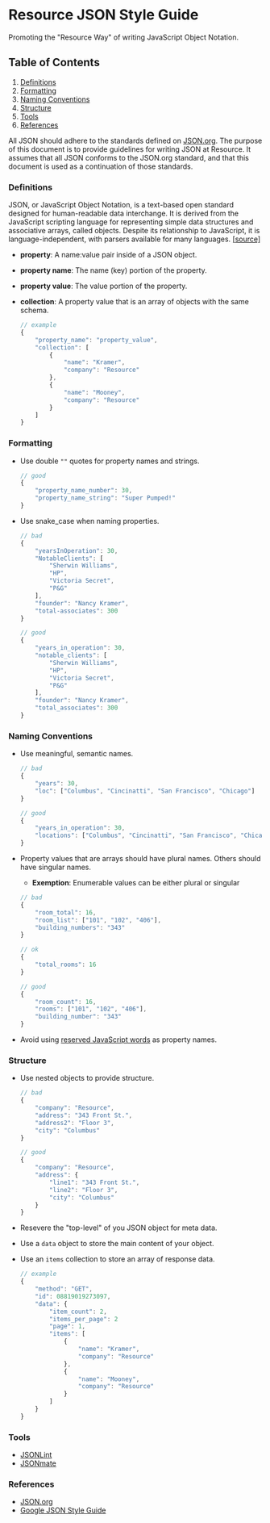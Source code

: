 # Resource JSON Style Guide

Promoting the "Resource Way" of writing JavaScript Object Notation.

## Table of Contents

1. [Definitions](#definitions)    
1. [Formatting](#formatting)  
1. [Naming Conventions](#naming-conventions)  
1. [Structure](#structure)  
1. [Tools](#tools)  
1. [References](#references)  

All JSON should adhere to the standards defined on [JSON.org](http://json.org/). The purpose of this document is to provide guidelines for writing JSON at Resource. It assumes that all JSON conforms to the JSON.org standard, and that this document is used as a continuation of those standards.

### <a name='definitions'>Definitions</a>  
JSON, or JavaScript Object Notation, is a text-based open standard designed for human-readable data interchange. It is derived from the JavaScript scripting language for representing simple data structures and associative arrays, called objects. Despite its relationship to JavaScript, it is language-independent, with parsers available for many languages. [[source]](http://en.wikipedia.org/wiki/JSON)


* __property__: A name:value pair inside of a JSON object.
* __property name__: The name (key) portion of the property.
* __property value__: The value portion of the property.
* __collection__: A property value that is an array of objects with the same schema.

    ```javascript      
    // example
    {
    	"property_name": "property_value",
    	"collection": [
    		{
    			"name": "Kramer",
    			"company": "Resource"
    		},
    		{
    			"name": "Mooney",
    			"company": "Resource"
    		}
    	]
    }
    ```


### <a name='formatting'>Formatting</a>  
- Use double `""` quotes for property names and strings.

    ```javascript      
    // good
    {
    	"property_name_number": 30,
    	"property_name_string": "Super Pumped!"
    }
    ```

- Use snake_case when naming properties.

    ```javascript
    // bad
    {
    	"yearsInOperation": 30,
    	"NotableClients": [
        	"Sherwin Williams",
        	"HP",
        	"Victoria Secret",
        	"P&G"
    	],
    	"founder": "Nancy Kramer",
    	"total-associates": 300
    }
    
    // good
    {
    	"years_in_operation": 30,
    	"notable_clients": [
       		"Sherwin Williams",
        	"HP",
        	"Victoria Secret",
        	"P&G"
    	],
    	"founder": "Nancy Kramer",
    	"total_associates": 300
    }   
    ```

### <a name='naming-conventions'>Naming Conventions</a>  
- Use meaningful, semantic names.

    ```javascript      
    // bad
    {
    	"years": 30,
    	"loc": ["Columbus", "Cincinatti", "San Francisco", "Chicago"]
    }
    
    // good
    {
    	"years_in_operation": 30,
    	"locations": ["Columbus", "Cincinatti", "San Francisco", "Chicago"]
    }
    ```
    
- Property values that are arrays should have plural names. Others should have singular names.
	- __Exemption__: Enumerable values can be either plural or singular

    ```javascript      
    // bad
    {
    	"room_total": 16,
    	"room_list": ["101", "102", "406"],
    	"building_numbers": "343"
    }
    
    // ok
    {
    	"total_rooms": 16
    }
    
    // good
    {	
    	"room_count": 16,
    	"rooms": ["101", "102", "406"],
    	"building_number": "343"
    }
    ```

- Avoid using [reserved JavaScript words](https://developer.mozilla.org/en-US/docs/JavaScript/Reference/Reserved_Words) as property names.

### <a name='structure'>Structure</a>  
- Use nested objects to provide structure.
    
    ```javascript      
    // bad
    {
    	"company": "Resource",
    	"address": "343 Front St.",
    	"address2": "Floor 3",
    	"city": "Columbus"
    }
    
    // good
    {
    	"company": "Resource",
    	"address": {
    		"line1": "343 Front St.",
    		"line2": "Floor 3",
    		"city": "Columbus"
    	}
    }
    ```
    
- Resevere the "top-level" of you JSON object for meta data.
- Use a `data` object to store the main content of your object.
- Use an `items` collection to store an array of response data.

	```javascript
	// example
	{
		"method": "GET",
		"id": 08819019273097,
		"data": {
			"item_count": 2,
			"items_per_page": 2
			"page": 1,
			"items": [
				{
					"name": "Kramer",
					"company": "Resource"
				},
				{
					"name": "Mooney",
					"company": "Resource"
				}
			]
		}
	}	
	```
	
### <a name='tools'>Tools</a> 
- [JSONLint](http://jsonlint.com/)
- [JSONmate](http://jsonmate.com/) 

### <a name='references'>References</a>
- [JSON.org](http://json.org/)
- [Google JSON Style Guide](http://google-styleguide.googlecode.com/svn/trunk/jsoncstyleguide.xml) 